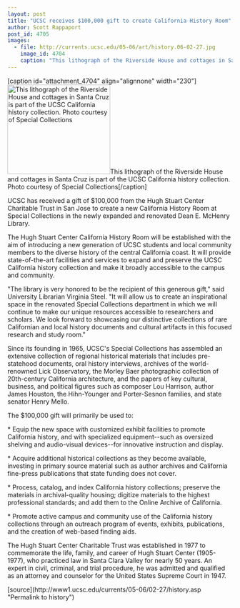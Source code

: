 ```yaml
---
layout: post
title: "UCSC receives $100,000 gift to create California History Room"
author: Scott Rappaport
post_id: 4705
images:
  - file: http://currents.ucsc.edu/05-06/art/history.06-02-27.jpg
    image_id: 4704
    caption: "This lithograph of the Riverside House and cottages in Santa Cruz is part of the UCSC California history collection. Photo courtesy of Special Collections"
---
```


[caption id="attachment_4704" align="alignnone" width="230"]<a href="http://localhost/mysite/wp-content/uploads/2006/02/history.06-02-27.jpg"><img class="size-full wp-image-4704" src="http://localhost/mysite/wp-content/uploads/2006/02/history.06-02-27.jpg" alt="This lithograph of the Riverside House and cottages in Santa Cruz is part of the UCSC California history collection. Photo courtesy of Special Collections" width="230" height="200" /></a>This lithograph of the Riverside House and cottages in Santa Cruz is part of the UCSC California history collection. Photo courtesy of Special Collections[/caption]
<a name="content" id="content"></a>
<p>
  UCSC has received a gift of $100,000 from the Hugh Stuart Center Charitable Trust in San Jose to create a new California History Room at Special Collections in the newly expanded and renovated Dean E. McHenry Library.
</p>
<p>
  The Hugh Stuart Center California History Room will be established with the aim of introducing a new generation of UCSC students and local community members to the diverse history of the central California coast. It will provide state-of-the-art facilities and services to expand and preserve the UCSC California history collection and make it broadly accessible to the campus and community.
</p>
<p>
  "The library is very honored to be the recipient of this generous gift," said University Librarian Virginia Steel. "It will allow us to create an inspirational space in the renovated Special Collections department in which we will continue to make our unique resources accessible to researchers and scholars. We look forward to showcasing our distinctive collections of rare Californian and local history documents and cultural artifacts in this focused research and study room."
</p>
<p>
  Since its founding in 1965, UCSC's Special Collections has assembled an extensive collection of regional historical materials that includes pre-statehood documents, oral history interviews, archives of the world-renowned Lick Observatory, the Morley Baer photographic collection of 20th-century California architecture, and the papers of key cultural, business, and political figures such as composer Lou Harrison, author James Houston, the Hihn-Younger and Porter-Sesnon families, and state senator Henry Mello.
</p>
<p>
  The $100,000 gift will primarily be used to:
</p>
<p>
  * Equip the new space with customized exhibit facilities to promote California history, and with specialized equipment--such as oversized shelving and audio-visual devices--for innovative instruction and display.
</p>
<p>
  * Acquire additional historical collections as they become available, investing in primary source material such as author archives and California fine-press publications that state funding does not cover.
</p>
<p>
  * Process, catalog, and index California history collections; preserve the materials in archival-quality housing; digitize materials to the highest professional standards; and add them to the Online Archive of California.
</p>
<p>
  * Promote active campus and community use of the California history collections through an outreach program of events, exhibits, publications, and the creation of web-based finding aids.
</p>
<p>
  The Hugh Stuart Center Charitable Trust was established in 1977 to commemorate the life, family, and career of Hugh Stuart Center (1905-1977), who practiced law in Santa Clara Valley for nearly 50 years. An expert in civil, criminal, and trial procedure, he was admitted and qualified as an attorney and counselor for the United States Supreme Court in 1947.
</p>
<form>
  <input name="t1" size="-1" type="hidden">
</form>




</p>
[source](http://www1.ucsc.edu/currents/05-06/02-27/history.asp "Permalink to history")
